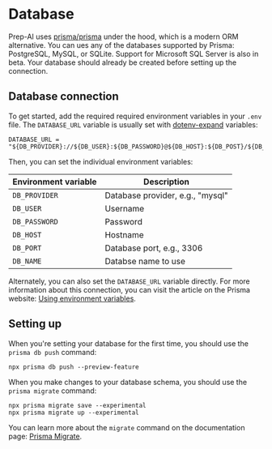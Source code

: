 # Database

Prep-AI uses [prisma/prisma](https://github.com/prisma/prisma) under the hood, which is a modern ORM alternative. You can ues any of the databases supported by Prisma: PostgreSQL, MySQL, or SQLite. Support for Microsoft SQL Server is also in beta. Your database should already be created before setting up the connection.

## Database connection

To get started, add the required required environment variables in your `.env` file. The `DATABASE_URL` variable is usually set with [dotenv-expand](https://github.com/motdotla/dotenv-expand) variables:

```env title=".env"
DATABASE_URL = "${DB_PROVIDER}://${DB_USER}:${DB_PASSWORD}@${DB_HOST}:${DB_POST}/${DB_NAME}"
```

Then, you can set the individual environment variables:

| Environment variable | Description                      |
| -------------------- | -------------------------------- |
| `DB_PROVIDER`        | Database provider, e.g., "mysql" |
| `DB_USER`            | Username                         |
| `DB_PASSWORD`        | Password                         |
| `DB_HOST`            | Hostname                         |
| `DB_PORT`            | Database port, e.g., 3306        |
| `DB_NAME`            | Databse name to use              |

Alternately, you can also set the `DATABASE_URL` variable directly. For more information about this connection, you can visit the article on the Prisma website: [Using environment variables](https://www.prisma.io/docs/reference/tools-and-interfaces/prisma-schema#using-environment-variables).

## Setting up

When you're setting your database for the first time, you should use the `prisma db push` command:

```
npx prisma db push --preview-feature
```

When you make changes to your database schema, you should use the `prisma migrate` command:

```
npx prisma migrate save --experimental
npx prisma migrate up --experimental
```

You can learn more about the `migrate` command on the documentation page: [Prisma Migrate](https://www.prisma.io/docs/reference/tools-and-interfaces/prisma-migrate).

